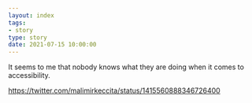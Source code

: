 ```yaml
---
layout: index
tags:
- story
type: story
date: 2021-07-15 10:00:00
---
```


It seems to me that nobody knows what they are doing when it comes to accessibility.

https://twitter.com/malimirkeccita/status/1415560888346726400
